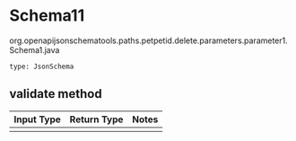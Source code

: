 # Schema11
org.openapijsonschematools.paths.petpetid.delete.parameters.parameter1.Schema1.java
```
type: JsonSchema
```

## validate method
Input Type | Return Type | Notes
------------ | ------------- | -------------
 |  |
